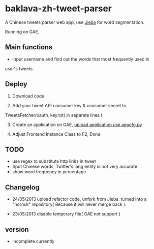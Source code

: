 baklava-zh-tweet-parser
=========

A Chinese tweets parser web app, use [Jieba] for word segmentation.

Running on GAE.

Main functions
-------------
  - input username and find out the words that most frequently used in 
  
  user's tweets.


Deploy
------
  1. Download code

  2. Add your tweet API consumer key & consumer secret to 
  
  TweetsFetcher/oauth_key.txt( in separate lines )
  
  3. Create an application on GAE, [upload application use appcfg.py] 
  
  4. Adjust Frontend Instance Class to F2, Done

TODO
---------
  - use regex to substitute http links in tweet
  - Spot Chinese words, Twitter's lang entity is not very accurate
  - show word frequency in percentage

Changelog
---------
  - 24/05/2013 upload refactor code, unfork from Jieba, turned into 
  a "normal" repository( Because it will never merge back ).
  
  - 23/05/2013 disable temporary file( GAE not support )

version
-------
  - incomplete currently
    
[Jieba]: https://github.com/fxsjy/jieba
[upload application use appcfg.py]: https://developers.google.com/appengine/docs/python/gettingstartedpython27/uploading
